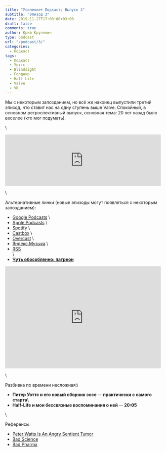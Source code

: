 ```yaml
---
title: "Усиление+ Подкаст: Выпуск 3"
subtitle: "Эпизод 3"
date: 2019-11-27T17:00:00+03:00
draft: false
comments: true
author: Юрий Крупенин
type: podcast
url: "/podcast/3/"
categories:
  - Подкаст
tags:
  - Подкаст
  - Уоттс
  - Blindsight
  - Голдакр
  - Half-Life
  - Valve
  - VR
---
```


Мы с некоторым запозданием, но всё же наконец выпустили третий эпизод, что ставит нас на одну ступень выше Valve. Спокойный, в основном ретроспективный выпуск, основная тема: 20 лет назад было веселее (кто мог подумать).

\

<iframe width="100%" height="166" scrolling="no" frameborder="no" allow="autoplay" src="https://w.soundcloud.com/player/?url=https%3A//api.soundcloud.com/tracks/719247598&color=%23ff5500&auto_play=false&hide_related=false&show_comments=true&show_user=true&show_reposts=false&show_teaser=true"></iframe>

\

Альтернативные линки (новые эпизоды могут появляться с некоторым запозданием):

* [Google Podcasts](https://podcasts.google.com/?feed=aHR0cDovL2ZlZWRzLnNvdW5kY2xvdWQuY29tL3VzZXJzL3NvdW5kY2xvdWQ6dXNlcnM6MjM0MzMyOTQvc291bmRzLnJzcw) \
* [Apple Podcasts](https://podcasts.apple.com/ru/podcast/%D1%83%D1%81%D0%B8%D0%BB%D0%B5%D0%BD%D0%B8%D0%B5-%D0%BF%D0%BE%D0%B4%D0%BA%D0%B0%D1%81%D1%82/id1487512789) \
* [Spotify](https://open.spotify.com/show/4dQbxnwJjsz4z9UdCVJR6H) \
* [Castbox](https://castbox.fm/channel/%D0%A3%D1%81%D0%B8%D0%BB%D0%B5%D0%BD%D0%B8%D0%B5%2B-%D0%9F%D0%BE%D0%B4%D0%BA%D0%B0%D1%81%D1%82-id2462850) \
* [Overcast](https://overcast.fm/itunes1487512789) \
* [Яндекс.Музыка](https://music.yandex.ru/album/9244822) \
* [RSS](https://anchor.fm/s/1079e220/podcast/rss) \
\
* [<b>Чуть обособленно: патреон</b>](https://patreon.com/usilenie)

<iframe src="https://yoomoney.ru/quickpay/shop-widget?writer=seller&targets=%D0%98%D0%BB%D0%B8%20%D0%B7%D0%B0%D0%BD%D0%B5%D1%81%D1%82%D0%B8%20%D0%BD%D0%B0%20%D0%BF%D0%B8%D0%B2%D0%BE%20(%D0%BA%D0%BE%D0%B3%D0%BE%20%D1%8F%20%D0%BE%D0%B1%D0%BC%D0%B0%D0%BD%D1%8B%D0%B2%D0%B0%D1%8E%2C%20%D0%BD%D0%B0%20%D0%B0%D1%83%D0%B4%D0%B8%D0%BE%D1%85%D0%BB%D0%B0%D0%BC)%20%D1%80%D0%B0%D0%B7%D0%BE%D0%B2%D0%BE&targets-hint=&default-sum=200&button-text=11&payment-type-choice=on&mobile-payment-type-choice=on&comment=on&hint=&successURL=&quickpay=shop&account=410016665247103" width="100%" height="330" frameborder="0" allowtransparency="true" scrolling="no"></iframe>


\

Разбивка по времени несложная:\

* **Питер Уоттс и его новый сборник эссе** -- **практически с самого старта**\
* **Half-Life и мои бессвязные воспоминания о ней** -- **20:05**

\

Референсы:

* [Peter Watts Is An Angry Sentient Tumor](https://www.goodreads.com/book/show/45729865-peter-watts-is-an-angry-sentient-tumor)
* [Bad Science](https://www.goodreads.com/book/show/3272165-bad-science)
* [Bad Pharma](https://www.goodreads.com/book/show/15795155-bad-pharma)